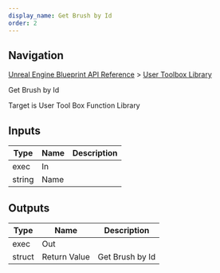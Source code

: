 ```yaml
---
display_name: Get Brush by Id
order: 2
---
```

## Navigation

[Unreal Engine Blueprint API Reference](https://dev.epicgames.com/documentation/en-us/unreal-engine/BlueprintAPI) > [User Toolbox Library](https://dev.epicgames.com/documentation/en-us/unreal-engine/BlueprintAPI/UserToolboxLibrary)

Get Brush by Id

Target is User Tool Box Function Library

## Inputs

| Type | Name | Description |
| --- | --- | --- |
| exec | In |  |
| string | Name |  |

## Outputs

| Type | Name | Description |
| --- | --- | --- |
| exec | Out |  |
| struct | Return Value | Get Brush by Id |
